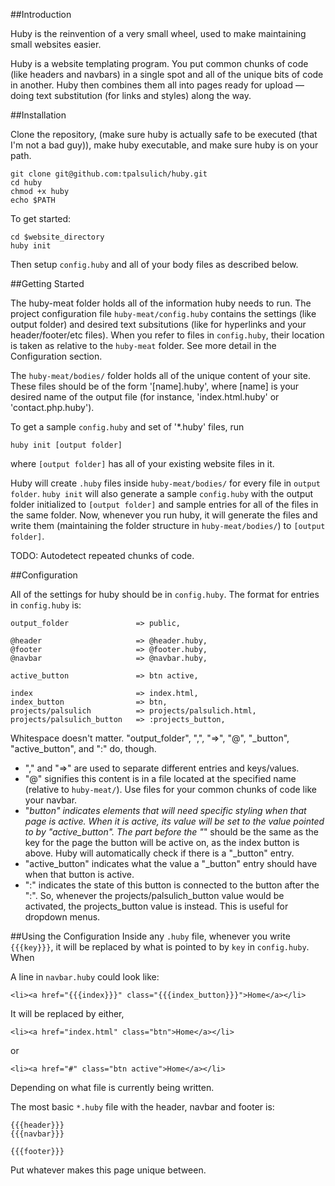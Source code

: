 ##Introduction

Huby is the reinvention of a very small wheel, used to make maintaining small websites
easier.

Huby is a website templating program. You put common chunks of code (like headers and navbars)
in a single spot and all of the unique bits of code in another. Huby then combines them all into
pages ready for upload &mdash; doing text substitution (for links and styles) along the way.

##Installation

Clone the repository, (make sure huby is actually safe to be executed (that I'm not a bad guy)),
make huby executable, and make sure huby is on your path.

    git clone git@github.com:tpalsulich/huby.git
    cd huby
    chmod +x huby
    echo $PATH

To get started:

    cd $website_directory
    huby init

Then setup `config.huby` and all of your body files as described below.

##Getting Started

The huby-meat folder holds all of the information huby needs to run. The project
configuration file `huby-meat/config.huby` contains the settings (like output folder)
and desired text subsitutions (like for hyperlinks and your header/footer/etc
files). When you refer to files in `config.huby`, their location is taken as relative
to the `huby-meat` folder. See more detail in the Configuration section.

The `huby-meat/bodies/` folder holds all of the unique content of your site. These files
should be of the form '[name].huby', where [name] is your desired name of the output file
(for instance, 'index.html.huby' or 'contact.php.huby').

To get a sample `config.huby` and set of '*.huby' files, run

    huby init [output folder]

where `[output folder]` has all of your existing website files in it.

Huby will create `.huby` files inside `huby-meat/bodies/` for every file in `output folder`.
`huby init` will also generate a sample `config.huby` with the output folder initialized to
`[output folder]` and sample entries for all of the files in the same folder. Now, whenever
you run huby, it will generate the files and write them (maintaining the folder structure in
`huby-meat/bodies/`) to `[output folder]`.

TODO: Autodetect repeated chunks of code.

##Configuration

All of the settings for huby should be in `config.huby`. The format for entries in `config.huby`
is:

    output_folder               => public,

    @header                     => @header.huby,
    @footer                     => @footer.huby,
    @navbar                     => @navbar.huby,

    active_button               => btn active,

    index                       => index.html, 
    index_button                => btn,
    projects/palsulich          => projects/palsulich.html,
    projects/palsulich_button   => :projects_button,

Whitespace doesn't matter. "output_folder", ",", "=>", "@", "_button", "active_button", and ":" do, though.
* "," and "=>" are used to separate different entries and keys/values. 
* "@" signifies this content is in a file located at the specified name (relative to `huby-meat/`).
Use files for your common chunks of code like your navbar. 
* "_button" indicates elements that will need specific styling when that page is active. When it
is active, its value will be set to the value pointed to by "active_button". The part before the "_"
should be the same as the key for the page the button will be active on, as the index button is above.
Huby will automatically check if there is a "_button" entry.
* "active_button" indicates what the value a "_button" entry should have when that button is active.
* ":" indicates the state of this button is connected to the button after the ":". So, whenever the
projects/palsulich_button value would be activated, the projects_button value is instead.
This is useful for dropdown menus.

##Using the Configuration
Inside any `.huby` file, whenever you write `{{{key}}}`, it will be replaced by what is pointed to
by `key` in `config.huby`. When 

A line in `navbar.huby` could look like:

    <li><a href="{{{index}}}" class="{{{index_button}}}">Home</a></li>

It will be replaced by either,

    <li><a href="index.html" class="btn">Home</a></li>

or

    <li><a href="#" class="btn active">Home</a></li>

Depending on what file is currently being written.

The most basic `*.huby` file with the header, navbar and footer is:

    {{{header}}}
    {{{navbar}}}

    {{{footer}}}

Put whatever makes this page unique between.